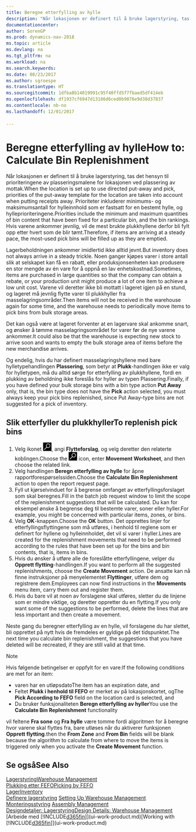 ```yaml
---
title: Beregne etterfylling av hylle
description: "Når lokasjonen er definert til å bruke lagerstyring, tas det hensyn til prioriteringene av plasseringsmalene for lokasjonen ved plassering av mottak."
documentationcenter: 
author: SorenGP
ms.prod: dynamics-nav-2018
ms.topic: article
ms.devlang: na
ms.tgt_pltfrm: na
ms.workload: na
ms.search.keywords: 
ms.date: 08/23/2017
ms.author: sgroespe
ms.translationtype: HT
ms.sourcegitcommit: 1dfba8b14019991c95f40ffd5f7fbaed5df414eb
ms.openlocfilehash: df1937cf6947d13186d6ced0b9076e9d38d37837
ms.contentlocale: nb-no
ms.lasthandoff: 12/01/2017

---
```

# <a name="how-to-calculate-bin-replenishment"></a><span data-ttu-id="840a7-103">Beregne etterfylling av hylle</span><span class="sxs-lookup"><span data-stu-id="840a7-103">How to: Calculate Bin Replenishment</span></span>
<span data-ttu-id="840a7-104">Når lokasjonen er definert til å bruke lagerstyring, tas det hensyn til prioriteringene av plasseringsmalene for lokasjonen ved plassering av mottak.</span><span class="sxs-lookup"><span data-stu-id="840a7-104">When the location is set up to use directed put-away and pick, priorities of the put-away template for the location are taken into account when putting receipts away.</span></span> <span data-ttu-id="840a7-105">Prioriteter inkluderer minimums- og maksimumsantall for hylleinnhold som er fastsatt for en bestemt hylle, og hylleprioriteringene.</span><span class="sxs-lookup"><span data-stu-id="840a7-105">Priorities include the minimum and maximum quantities of bin content that have been fixed for a particular bin, and the bin rankings.</span></span> <span data-ttu-id="840a7-106">Hvis varene ankommer jevnlig, vil de mest brukte plukkhyllene derfor bli fylt opp etter hvert som de blir tømt.</span><span class="sxs-lookup"><span data-stu-id="840a7-106">Therefore, if items are arriving at a steady pace, the most-used pick bins will be filled up as they are emptied.</span></span>  

<span data-ttu-id="840a7-107">Lagerbeholdningen ankommer imidlertid ikke alltid jevnt.</span><span class="sxs-lookup"><span data-stu-id="840a7-107">But inventory does not always arrive in a steady trickle.</span></span> <span data-ttu-id="840a7-108">Noen ganger kjøpes varer i store antall slik at selskapet kan få en rabatt, eller produksjonsenheten kan produsere en stor mengde av én vare for å oppnå en lav enhetskostnad.</span><span class="sxs-lookup"><span data-stu-id="840a7-108">Sometimes, items are purchased in large quantities so that the company can obtain a rebate, or your production unit might produce a lot of one item to achieve a low unit cost.</span></span> <span data-ttu-id="840a7-109">Varene vil deretter ikke bli mottatt i lageret igjen på en stund, og lageret må jevnlig flytte varer til plukkhyller fra masselagringsområder.</span><span class="sxs-lookup"><span data-stu-id="840a7-109">Then items will not be received in the warehouse again for some time, and the warehouse needs to periodically move items to pick bins from bulk storage areas.</span></span>  

<span data-ttu-id="840a7-110">Det kan også være at lageret forventer at en lagervare skal ankomme snart, og ønsker å tømme masselagringsområdet for varer før de nye varene ankommer.</span><span class="sxs-lookup"><span data-stu-id="840a7-110">It could also be that the warehouse is expecting new stock to arrive soon and wants to empty the bulk storage area of items before the new merchandise arrives.</span></span>  

<span data-ttu-id="840a7-111">Og endelig, hvis du har definert masselagringshyllene med bare hylletypehandlingen **Plassering**, som betyr at **Plukk**-handlingen ikke er valg for hylletypen, må du alltid sørge for etterfylling av plukkhyllene, fordi en plukking av beholdning ikke foreslås for hyller av typen Plassering.</span><span class="sxs-lookup"><span data-stu-id="840a7-111">Finally, if you have defined your bulk storage bins with a bin type action **Put Away** only, that is, the bin type does not have the **Pick** action selected, you must always keep your pick bins replenished, since Put Away-type bins are not suggested for a pick of inventory.</span></span>  

## <a name="to-replenish-pick-bins"></a><span data-ttu-id="840a7-112">Slik etterfyller du plukkhyller</span><span class="sxs-lookup"><span data-stu-id="840a7-112">To replenish pick bins</span></span>  
1.  <span data-ttu-id="840a7-113">Velg ikonet ![Søk etter side eller rapport](media/ui-search/search_small.png "Søk etter side eller rapport"), angi **Flytteforslag**, og velg deretter den relaterte koblingen.</span><span class="sxs-lookup"><span data-stu-id="840a7-113">Choose the ![Search for Page or Report](media/ui-search/search_small.png "Search for Page or Report icon") icon, enter **Movement Worksheet**, and then choose the related link.</span></span>  
2.  <span data-ttu-id="840a7-114">Velg handlingen **Beregn etterfylling av hylle** for åpne rapportforespørselssiden.</span><span class="sxs-lookup"><span data-stu-id="840a7-114">Choose the **Calculate Bin Replenishment** action to open the report request page.</span></span>  
3.  <span data-ttu-id="840a7-115">Fyll ut kjørselvinduet for å begrense omfanget av etterfyllingsforslaget som skal beregnes.</span><span class="sxs-lookup"><span data-stu-id="840a7-115">Fill in the batch job request window to limit the scope of the replenishment suggestions that will be calculated.</span></span> <span data-ttu-id="840a7-116">Du kan for eksempel ønske å begrense deg til bestemte varer, soner eller hyller.</span><span class="sxs-lookup"><span data-stu-id="840a7-116">For example, you might be concerned with particular items, zones, or bins.</span></span>  
4.  <span data-ttu-id="840a7-117">Velg **OK**-knappen.</span><span class="sxs-lookup"><span data-stu-id="840a7-117">Choose the **OK** button.</span></span> <span data-ttu-id="840a7-118">Det opprettes linjer for etterfyllingsflyttingene som må utføres, i henhold til reglene som er definert for hyllene og hylleinnholdet, det vil si varer i hyller.</span><span class="sxs-lookup"><span data-stu-id="840a7-118">Lines are created for the replenishment movements that need to be performed according to the rules that have been set up for the bins and bin contents, that is, items in bins.</span></span>  
5.  <span data-ttu-id="840a7-119">Hvis du ønsker å utføre alle de foreslåtte etterfyllingene, velger du **Opprett flytting**-handlingen.</span><span class="sxs-lookup"><span data-stu-id="840a7-119">If you want to perform all the suggested replenishments, choose the **Create Movement** action.</span></span> <span data-ttu-id="840a7-120">De ansatte kan nå finne instruksjoner på menyelementet **Flyttinger**, utføre dem og registrere dem.</span><span class="sxs-lookup"><span data-stu-id="840a7-120">Employees can now find instructions in the **Movements** menu item, carry them out and register them.</span></span>  
6.  <span data-ttu-id="840a7-121">Hvis du bare vil at noen av forslagene skal utføres, sletter du de linjene som er mindre viktige, og deretter oppretter du en flytting.</span><span class="sxs-lookup"><span data-stu-id="840a7-121">If you only want some of the suggestions to be performed, delete the lines that are less important and then create a movement.</span></span>  

<span data-ttu-id="840a7-122">Neste gang du beregner etterfylling av en hylle, vil forslagene du har slettet, bli opprettet på nytt hvis de fremdeles er gyldige på det tidspunktet.</span><span class="sxs-lookup"><span data-stu-id="840a7-122">The next time you calculate bin replenishment, the suggestions that you have deleted will be recreated, if they are still valid at that time.</span></span>  

> [!NOTE]  
>  <span data-ttu-id="840a7-123">Hvis følgende betingelser er oppfylt for en vare:</span><span class="sxs-lookup"><span data-stu-id="840a7-123">If the following conditions are met for an item:</span></span>  
>   
>  -   <span data-ttu-id="840a7-124">varen har en utløpsdato</span><span class="sxs-lookup"><span data-stu-id="840a7-124">The item has an expiration date, and</span></span>  
> -   <span data-ttu-id="840a7-125">Feltet **Plukk i henhold til FEFO** er merket av på lokasjonskortet, og</span><span class="sxs-lookup"><span data-stu-id="840a7-125">The **Pick According to FEFO** field on the location card is selected, and</span></span>  
> -   <span data-ttu-id="840a7-126">Du bruker funksjonaliteten **Beregn etterfylling av hyller**</span><span class="sxs-lookup"><span data-stu-id="840a7-126">You use the **Calculate Bin Replenishment** functionality</span></span>  
>   
>  <span data-ttu-id="840a7-127">vil feltene **Fra sone** og **Fra hylle** være tomme fordi algoritmen for å beregne hvor varene skal flyttes fra, bare utløses når du aktiverer funksjonen **Opprett flytting**.</span><span class="sxs-lookup"><span data-stu-id="840a7-127">then the **From Zone** and **From Bin** fields will be blank because the algorithm to calculate from where to move the items is triggered only when you activate the **Create Movement** function.</span></span>  

## <a name="see-also"></a><span data-ttu-id="840a7-128">Se også</span><span class="sxs-lookup"><span data-stu-id="840a7-128">See Also</span></span>  
[<span data-ttu-id="840a7-129">Lagerstyring</span><span class="sxs-lookup"><span data-stu-id="840a7-129">Warehouse Management</span></span>](warehouse-manage-warehouse.md)  
[<span data-ttu-id="840a7-130">Plukking etter FEFO</span><span class="sxs-lookup"><span data-stu-id="840a7-130">Picking by FEFO</span></span>](warehouse-picking-by-fefo.md)  
[<span data-ttu-id="840a7-131">Lager</span><span class="sxs-lookup"><span data-stu-id="840a7-131">Inventory</span></span>](inventory-manage-inventory.md)  
<span data-ttu-id="840a7-132">[Definere lagerstyring](warehouse-setup-warehouse.md)   </span><span class="sxs-lookup"><span data-stu-id="840a7-132">[Setting Up Warehouse Management](warehouse-setup-warehouse.md)   </span></span>  
<span data-ttu-id="840a7-133">[Monteringsstyring](assembly-assemble-items.md)  </span><span class="sxs-lookup"><span data-stu-id="840a7-133">[Assembly Management](assembly-assemble-items.md)  </span></span>  
[<span data-ttu-id="840a7-134">Designdetaljer: Lagerstyring</span><span class="sxs-lookup"><span data-stu-id="840a7-134">Design Details: Warehouse Management</span></span>](design-details-warehouse-management.md)  
<span data-ttu-id="840a7-135">[Arbeide med [!INCLUDE[d365fin](includes/d365fin_md.md)]](ui-work-product.md)</span><span class="sxs-lookup"><span data-stu-id="840a7-135">[Working with [!INCLUDE[d365fin](includes/d365fin_md.md)]](ui-work-product.md)</span></span>

